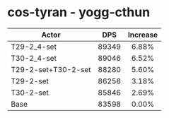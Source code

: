 # cos-tyran - yogg-cthun
| Actor | DPS | Increase |
|---|:---:|:---:|
|T29-2_4-set|89349|6.88%|
|T30-2_4-set|89046|6.52%|
|T29-2-set+T30-2-set|88280|5.60%|
|T29-2-set|86258|3.18%|
|T30-2-set|85846|2.69%|
|Base|83598|0.00%|
